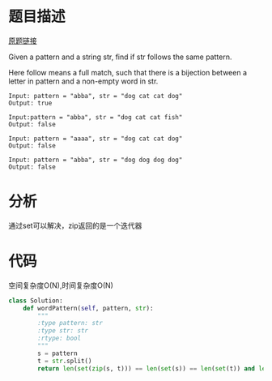 
# 题目描述
[原题链接](https://leetcode.com/problems/word-pattern/)

Given a pattern and a string str, find if str follows the same pattern.

Here follow means a full match, such that there is a bijection between a letter in pattern and a non-empty word in str.



```
Input: pattern = "abba", str = "dog cat cat dog"
Output: true

Input:pattern = "abba", str = "dog cat cat fish"
Output: false

Input: pattern = "aaaa", str = "dog cat cat dog"
Output: false

Input: pattern = "abba", str = "dog dog dog dog"
Output: false
```

<!--more-->

# 分析
通过set可以解决，zip返回的是一个迭代器

# 代码
空间复杂度O(N),时间复杂度O(N)
```Python
class Solution:
    def wordPattern(self, pattern, str):
        """
        :type pattern: str
        :type str: str
        :rtype: bool
        """
        s = pattern
        t = str.split()
        return len(set(zip(s, t))) == len(set(s)) == len(set(t)) and len(s) == len(t)
```
            
